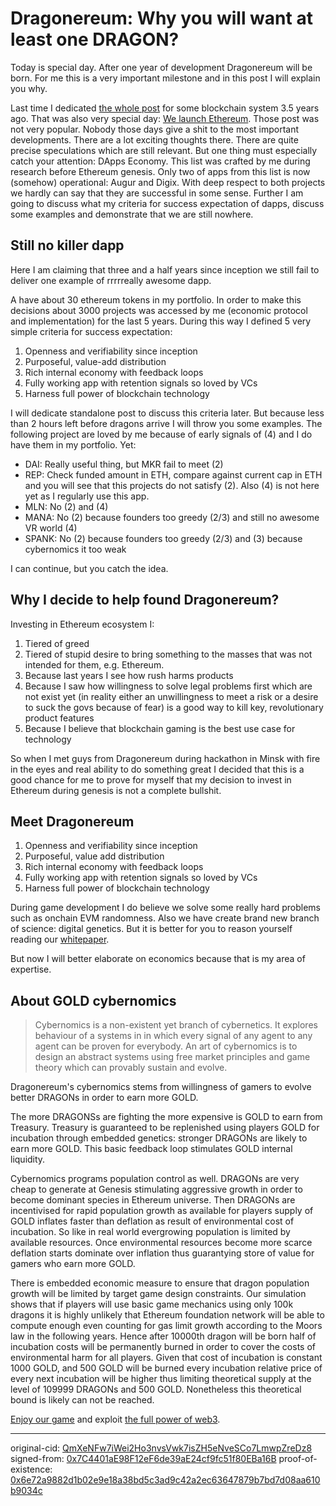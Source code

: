 # Dragonereum: Why you will want at least one DRAGON?

Today is special day. After one year of development Dragonereum will be born. For me this is a very important milestone and in this post I will explain you why.

Last time I dedicated [the whole post](https://blog.cyber.fund/ethereum-yet-another-next-big-thing-7168157480bc) for some blockchain system 3.5 years ago. That was also very special day: [We launch Ethereum](https://etherscan.io/block/0). Those post was not very popular. Nobody those days give a shit to the most important developments. There are a lot exciting thoughts there. There are quite precise speculations which are still relevant. But one thing must especially catch your attention: DApps Economy. This list was crafted by me during research before Ethereum genesis. Only two of apps from this list is now (somehow) operational: Augur and Digix. With deep respect to both projects we hardly can say that they are successful in some sense. Further I am going to discuss what my criteria for success expectation of dapps, discuss some examples and demonstrate that we are still nowhere.

## Still no killer dapp

Here I am claiming that three and a half years since inception we still fail to deliver one example of rrrrreally awesome dapp.

A have about 30 ethereum tokens in my portfolio. In order to make this decisions about 3000 projects was accessed by me (economic protocol and implementation) for the last 5 years. During this way I defined 5 very simple criteria for success expectation:

1. Openness and verifiability since inception
2. Purposeful, value-add distribution
3. Rich internal economy with feedback loops
4. Fully working app with retention signals so loved by VCs
5. Harness full power of blockchain technology

I will dedicate standalone post to discuss this criteria later. But because less than 2 hours left before dragons arrive I will throw you some examples. The following project are loved by me because of early signals of (4) and I do have them in my portfolio. Yet:
- DAI: Really useful thing, but MKR fail to meet (2)
- REP: Check funded amount in ETH, compare against current cap in ETH and you will see that this projects do not satisfy (2). Also (4) is not here yet as I regularly use this app.
- MLN: No (2) and (4)
- MANA: No (2) because founders too greedy (2/3) and still no awesome VR world (4)
- SPANK: No (2) because founders too greedy (2/3) and (3) because cybernomics it too weak

I can continue, but you catch the idea.

## Why I decide to help found Dragonereum?

Investing in Ethereum ecosystem I:

1. Tiered of greed
2. Tiered of stupid desire to bring something to the masses that was not intended for them, e.g. Ethereum.
3. Because last years I see how rush harms products
4. Because I saw how willingness to solve legal problems first which are not exist yet (in reality either an unwillingness to meet a risk or a desire to suck the govs because of fear) is a good way to kill key, revolutionary  product features
5. Because I believe that blockchain gaming is the best use case for technology

So when I met guys from Dragonereum during hackathon in Minsk with fire in the eyes and real ability to do something great I decided that this is a good chance for me to prove for myself that my decision to invest in Ethereum during genesis is not a complete bullshit.

## Meet Dragonereum

1. Openness and verifiability since inception
2. Purposeful, value add distribution
3. Rich internal economy with feedback loops
4. Fully working app with retention signals so loved by VCs
5. Harness full power of blockchain technology

During game development I do believe we solve some really hard problems such as onchain EVM randomness. Also we have create brand new branch of science: digital genetics. But it is better for you to reason yourself reading our [whitepaper](https://ipfs.io/ipfs/QmfR75tK12q2LpkU5dzYqykUUpYswSiewpCbDuwYhRb6M5).

But now I will better elaborate on economics because that is my area of expertise.

## About GOLD cybernomics

> Cybernomics is a non-existent yet branch of cybernetics. It explores behaviour of a systems in in which every signal of any agent to any agent can be proven for everybody. An art of cybernomics is to design an abstract systems using free market principles and game theory which can provably sustain and evolve.

Dragonereum's cybernomics stems from willingness of gamers to evolve better DRAGONs in order to earn more GOLD.

The more DRAGONSs are fighting the more expensive is GOLD to earn from Treasury. Treasury is guaranteed to be replenished using players GOLD for incubation through embedded genetics: stronger DRAGONs are likely to earn more GOLD. This basic feedback loop stimulates GOLD internal liquidity.

Cybernomics programs population control as well. DRAGONs are very cheap to generate at Genesis stimulating aggressive growth in order to become dominant species in Ethereum universe. Then DRAGONs are incentivised for rapid population growth as available for players supply of GOLD inflates faster than deflation as result of environmental cost of incubation. So like in real world evergrowing population is limited by available resources. Once environmental resources become more scarce deflation starts dominate over inflation thus guarantying store of value for gamers who earn more GOLD.

There is embedded economic measure to ensure that dragon population growth will be limited by target game design constraints. Our simulation shows that if players will use basic game mechanics using only 100k dragons it is highly unlikely that Ethereum foundation network will be able to compute enough even counting for gas limit growth according to the Moors law in the following years. Hence after 10000th dragon will be born half of incubation costs will be permanently burned in order to cover the costs of environmental harm for all players. Given that cost of incubation is constant 1000 GOLD, and 500 GOLD will be burned every incubation relative price of every next incubation will be higher thus limiting theoretical supply at the level of 109999 DRAGONs and 500 GOLD. Nonetheless this theoretical bound is likely can not be reached.

[Enjoy our game](https://dragonereum.io) and exploit [the full power of web3](https://cyb.ai).

___

original-cid: [QmXeNFw7iWei2Ho3nvsVwk7isZH5eNveSCo7LmwpZreDz8](cyb://QmXeNFw7iWei2Ho3nvsVwk7isZH5eNveSCo7LmwpZreDz8.ipfs)
signed-from: [0x7C4401aE98F12eF6de39aE24cf9fc51f80EBa16B](https://etherscan.io/address/0x7c4401ae98f12ef6de39ae24cf9fc51f80eba16b)
proof-of-existence: [0x6e72a9882d1b02e9e18a38bd5c3ad9c42a2ec63647879b7bd7d08aa610b9034c](https://etherscan.io/tx/0x6e72a9882d1b02e9e18a38bd5c3ad9c42a2ec63647879b7bd7d08aa610b9034c)
